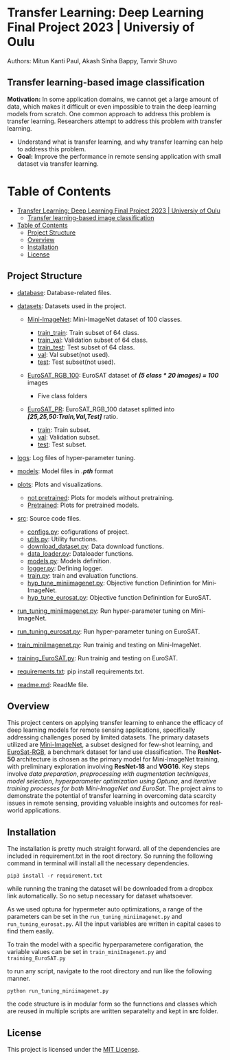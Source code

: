 # Transfer Learning: Deep Learning Final Project 2023 | Universiy of Oulu
Authors: Mitun Kanti Paul, Akash Sinha Bappy, Tanvir Shuvo

## Transfer learning-based image classification

**Motivation:** In some application domains, we cannot get a large amount of data, which makes it difficult or even impossible to train the deep learning models from scratch. One common approach to address this problem is transfer learning. Researchers attempt to address this problem with transfer learning.

* Understand what is transfer learning, and why transfer learning can help to address this problem. 
* **Goal:** Improve the performance in remote sensing application with small dataset via transfer learning.


# Table of Contents

- [Transfer Learning: Deep Learning Final Project 2023 | Universiy of Oulu](#transfer-learning-deep-learning-final-project-2023--universiy-of-oulu)
  - [Transfer learning-based image classification](#transfer-learning-based-image-classification)
- [Table of Contents](#table-of-contents)
  - [Project Structure](#project-structure)
  - [Overview](#overview)
  - [Installation](#installation)
  - [License](#license)


## Project Structure

- [database](database): Database-related files. 

- [datasets](datasets): Datasets used in the project.
  - [Mini-ImageNet](datasets/Mini-ImageNet): Mini-ImageNet dataset of 100 classes.
    - [train_train](datasets/Mini-ImageNet/train_train): Train subset of 64 class.
    - [train_val](datasets/Mini-ImageNet/train_val): Validation subset of 64 class.
    - [train_test](datasets/Mini-ImageNet/train_test): Test subset of 64 class.
    - [val](datasets/Mini-ImageNet/val): Val subset(not used).
    - [test](datasets/Mini-ImageNet/test): Test subset(not used).
  
  - [EuroSAT_RGB_100](datasets/EuroSAT_RGB_100): EuroSAT dataset of _**(5 class * 20 images) = 100**_ images 
      - Five class folders

  - [EuroSAT_PR](datasets/EuroSAT_PR): EuroSAT_RGB_100 dataset splitted into _**[25,25,50:Train,Val,Test]**_ ratio.
      - [train](datasets/EuroSAT_PR/train): Train subset.
      - [val](datasets/EuroSAT_PR/val): Validation subset.
      - [test](datasets/EuroSAT_PR/test): Test subset.
        
- [logs](logs): Log files of hyper-parameter tuning.

- [models](models): Model files in **_.pth_** format

- [plots](plots): Plots and visualizations.
  - [not pretrained](plots/not%20pretrained): Plots for models without pretraining.
  - [Pretrained](plots/Pretrained): Plots for pretrained models.

- [src](src): Source code files.
  - [configs.py](src/configs.py): cofigurations of project.
  - [utils.py](src/utils.py): Utility functions.
  - [download_dataset.py](src/download_dataset.py): Data download functions.
  - [data_loader.py](src/data_loader.py): Dataloader functions.
  - [models.py](src/models.py): Models definition.
  - [logger.py](src/logger.py): Defining logger.
  - [train.py](src/train.py): train and evaluation functions.
  - [hyp_tune_miniimagenet.py](src/hyp_tune_miniimagenet.py): Objective function Definintion for Mini-ImageNet.
  - [hyp_tune_eurosat.py](src/hyp_tune_eurosat.py): Objective function Definintion for EuroSAT.

- [run_tuning_miniimagenet.py](run_tuning_miniimagenet.py): Run hyper-parameter tuning on Mini-ImageNet.
- [run_tuning_eurosat.py](run_tuning_eurosat.py): Run hyper-parameter tuning on EuroSAT.
- [train_miniImagenet.py](train_miniImagenet.py): Run trainig and testing on Mini-ImageNet.
- [training_EuroSAT.py](training_EuroSAT.py): Run trainig and testing on EuroSAT.
- [requirements.txt](requirements.txt): pip install requirements.txt.
- [readme.md](readme.md): ReadMe file.





## Overview

This project centers on applying transfer learning to enhance the efficacy of deep learning models for remote sensing applications, specifically addressing challenges posed by limited datasets. The primary datasets utilized are [Mini-ImageNet](https://lyy.mpi-inf.mpg.de/mtl/download/), a subset designed for few-shot learning, and [EuroSat-RGB](https://github.com/phelber/EuroSAT), a benchmark dataset for land use classification. The **ResNet-50** architecture is chosen as the primary model for Mini-ImageNet training, with preliminary exploration involving **ResNet-18** and **VGG16**. Key steps involve _data preparation_, _preprocessing with augmentation techniques_, _model selection_, _hyperparameter optimization using Optuna_, and _iterative training processes for both Mini-ImageNet and EuroSat_. The project aims to demonstrate the potential of transfer learning in overcoming data scarcity issues in remote sensing, providing valuable insights and outcomes for real-world applications.

## Installation

The installation is pretty much straight forward. all of the dependencies are included in requirement.txt in the root directory. So running the following command in terminal will install all the necessary dependencies. 

```
pip3 install -r requirement.txt
```
while running the traning the dataset will be downloaded from a dropbox link automatically. So no setup necessary for dataset whatsoever. 

As we used optuna for hypermeter auto optimizations, a range of the parameters can be set in the `run_tuning_miniimagenet.py` and `run_tuning_eurosat.py`. All the input variables are written in capital cases to find them easily. 

To train the model with a specific hyperparametere configaration, the variable values can be set in  `train_miniImagenet.py` and `training_EuroSAT.py`

to run any script, navigate to the root directory and run like the following manner. 
```
python run_tuning_miniimagenet.py
```
the code structure is in modular form so the funnctions and classes which are reused in multiple scripts are written separatelty and kept in **src** folder. 



## License

This project is licensed under the [MIT License](./LICENSE).

